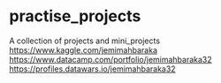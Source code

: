 # practise_projects
A collection of projects and mini_projects
https://www.kaggle.com/jemimahbaraka
https://www.datacamp.com/portfolio/jemimahbaraka32
https://profiles.datawars.io/jemimahbaraka32
